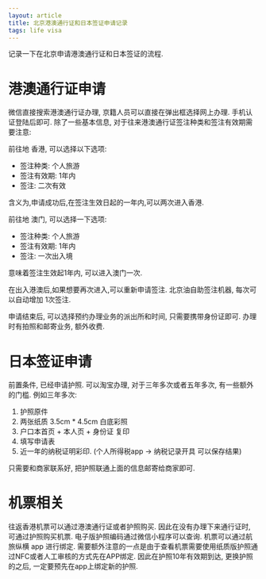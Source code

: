 ```yaml
---
layout: article
title: 北京港澳通行证和日本签证申请记录
tags: life visa
---
```


记录一下在北京申请港澳通行证和日本签证的流程.

<!--more-->


# 港澳通行证申请

微信直接搜索港澳通行证办理, 京籍人员可以直接在弹出框选择网上办理. 手机认证登陆后即可.
除了一些基本信息, 对于往来港澳通行证签注种类和签注有效期需要注意:

前往地 香港, 可以选择以下选项:

- 签注种类: 个人旅游
- 签注有效期: 1年内
- 签注: 二次有效

含义为,申请成功后,在签注生效日起的一年内,可以两次进入香港.

前往地 澳门, 可以选择一下选项:

- 签注种类: 个人旅游
- 签注有效期: 1年内
- 签注: 一次出入境

意味着签注生效起1年内, 可以进入澳门一次.

在出入港澳后,如果想要再次进入,可以重新申请签注. 北京油自助签注机器, 每次可以自动增加 1次签注.

申请结束后, 可以选择预约办理业务的派出所和时间, 只需要携带身份证即可. 办理时有拍照和邮寄业务, 额外收费.

# 日本签证申请

前置条件, 已经申请护照. 可以淘宝办理, 对于三年多次或者五年多次, 有一些额外的门槛. 例如三年多次:

1. 护照原件
2. 两张纸质 3.5cm * 4.5cm 白底彩照
3. 户口本首页 + 本人页 + 身份证 复印
4. 填写申请表
5. 近一年的纳税证明彩印. (个人所得税app -> 纳税记录开具 可以保存结果)

只需要和商家联系好, 把护照联通上面的信息邮寄给商家即可.

# 机票相关

往返香港机票可以通过港澳通行证或者护照购买. 因此在没有办理下来通行证时, 
可通过护照购买机票. 电子版护照编码通过微信小程序可以查询. 机票可以通过航旅纵横 app 进行绑定.
需要额外注意的一点是由于查看机票需要使用纸质版护照通过NFC或者人工审核的方式先在APP绑定. 因此在护照10年有效期到达,
更换护照的之后, 一定要预先在app上绑定新的护照.



